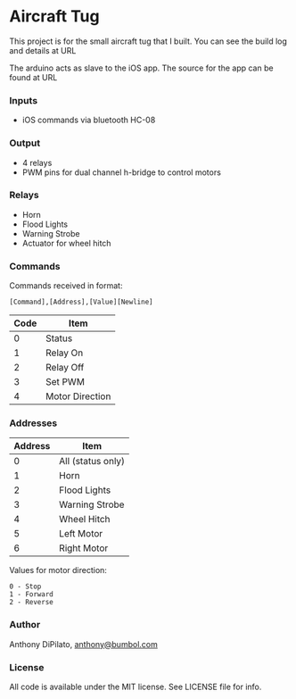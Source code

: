 # Aircraft Tug
This project is for the small aircraft tug that I built.
You can see the build log and details at URL

The arduino acts as slave to the iOS app. The source for the app can be found at URL

### Inputs
- iOS commands via bluetooth HC-08

### Output
- 4 relays
- PWM pins for dual channel h-bridge to control motors

### Relays 
- Horn
- Flood Lights
- Warning Strobe
- Actuator for wheel hitch

### Commands
Commands received in format:
```
[Command],[Address],[Value][Newline]
```

| Code | Item |
| --- | --- |
| 0	| Status |
| 1	| Relay On |
| 2	| Relay Off |
| 3	| Set PWM |
| 4	| Motor Direction |


### Addresses

| Address | Item |
| --- | ---	|
| 0 | All (status only) |
| 1 | Horn |
| 2 | Flood Lights |
| 3 | Warning Strobe |
| 4 | Wheel Hitch |
| 5 | Left Motor |
| 6 | Right Motor |

Values for motor direction:
```
0 - Stop
1 - Forward
2 - Reverse
```

### Author
Anthony DiPilato, anthony@bumbol.com

### License
All code is available under the MIT license. See LICENSE file for info.